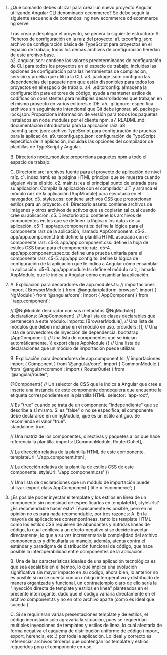 1. ¿Qué comando debes utilizar para crear un nuevo proyecto Angular utilizando Angular CLI denominado ecommerce?
    Se debe seguir la siguiente secuencia de comandos:
    ng new ecommerce
    cd ecommerce
    ng serve

    Tras crear y desplegar el proyecto, se genera la siguiente estructura:
    A. Ficheros de configuración en la raíz del proyecto:
        a1. tsconfing.json: archivo de configuración básica de TypeScript para proyectos en el espacio de trabajo; todos los demás archivos de configuración heredan de este archivo base.        
        a2. angular.json: contiene los valores predeterminados de configuración de CLI para todos los proyectos en el espacio de trabajo, incluidas las opciones de configuración para las herramientas de compilación, servicio y prueba que utiliza la CLI.
        a3. package.json: configura las dependencias del paquete npm que están disponibles para todos los proyectos en el espacio de trabajo.
        a4. .editorconfig: almacena la configuración para editores de código, ayuda a mantener estilos de codificación consistentes para múltiples desarrolladores que trabajan en el mismo proyecto en varios editores e IDE.
        a5. .gitignore: especifica archivos sin seguimiento intencional que Git debe ignorar.
        a6. package-lock.json: Proporciona información de versión para todos los paquetes instalados en node_modules por el cliente npm.
        a7. README.md: documentación introductoria para la aplicación raíz.
        a8. tsconfig.spec.json: archivo TypeScript para configuración de pruebas para la aplicación.
        a9. tsconfig.app.json: configuración de TypeScript específica de la aplicación, incluidas las opciones del compilador de plantillas de TypeScript y Angular.
    
    B. Directorio node_modules: proporciona paquetes npm a todo el espacio de trabajo.

    C. Directorio src: archivos fuente para el proyecto de aplicación de nivel raíz.
        c1. index.html: es la página HTML principal que se muestra cuando alguien visita el sitio.
        c2. main.ts: es el principal punto de entrada para su aplicación. Compila la aplicación con el compilador JIT y arranca el módulo raíz de la aplicación (AppModule) para ejecutarla en el navegador.
        c3. styles.css: contiene archivos CSS que proporcionan estilos para un proyecto.
        c4. Directorio assets: contiene archivos de imágenes y otros archivos de activos que se copiarán tal cual cuando cree su aplicación.
        c5. Directorio app: contiene los archivos de componentes en los que se definen la lógica y los datos de su aplicación.
            c5-1. app/app.component.ts: define la lógica para el componente raíz de la aplicación, llamado AppComponent.
            c5-2. app/app.component.html: define la plantilla HTML asociada con el componente raíz.
            c5-3. app/app.component.css: define la hoja de estilos CSS base para el componente raíz.
            c5-4. app/app.component.spec.ts: define una prueba unitaria para el componente raíz.
            c5-5. app/app.config.ts: define la lógica de configuración de la aplicación que le indica a Angular cómo ensamblar la aplicación.
            c5-6. app/app.module.ts: define el módulo raíz, llamado AppModule, que le indica a Angular cómo ensamblar la aplicación.
        

2. A. Explicación para decoradores de app.modules.ts:
    // importaciones
    import { BrowserModule } from '@angular/platform-browser';
    import { NgModule } from '@angular/core';
    import { AppComponent } from './app.component';

    // @NgModule decorador con sus metadatos
    @NgModule({
        declarations: [AppComponent],   // Una lista de clases declarables que pertenecen a este módulo.
        imports: [BrowserModule],       // Una lista de módulos que deben incluirse en el módulo en uso.
        providers: [],                  // Una lista de proveedores de inyección de dependencia.
        bootstrap: [AppComponent]       // Una lista de componentes que se inician automáticamente.
    })
    export class AppModule {}           // Una lista de declaraciones que un módulo de importación puede utilizar.

    B. Explicación para decoradores de app.component.ts:
    // importaciones
    import { Component } from '@angular/core';
    import { CommonModule } from '@angular/common';
    import { RouterOutlet } from '@angular/router';

    @Component({
    // Un selector de CSS que le indica a Angular que cree e inserte una instancia de este componente dondequiera que encuentre la etiqueta correspondiente en la plantilla HTML.
    selector: 'app-root',

    // Es "true" cuando se trata de un componente "independiente" que se describe a sí mismo. Si es "false" o no se especifica, el componente debe declararse en un ngModule, que es un estilo antiguo. Se recomienda el valor "true".                   
    standalone: true,

    // Una matriz de los componentes, directivas y paquetes a los que hace referencia la plantilla.
    imports: [CommonModule, RouterOutlet],

    // La dirección relativa de la plantilla HTML de este componente.
    templateUrl: './app.component.html',

    // La dirección relativa de la plantilla de estilos CSS de este componente.
    styleUrl: './app.component.css'
    })

    // Una lista de declaraciones que un módulo de importación puede utilizar.
    export class AppComponent {
    title = 'ecommerce';
    }


3. ¿Es posible poder inyectar el template y los estilos en línea de un componente sin necesidad de especificarlos en templateUrl, styleUrls? ¿Es recomendable hacer esto?
Técnicamente es posible, pero en mi opinión no es para nada recomendable, por tres razones:
    A. En la mayoría de aplicaciones contemporáneas, tanto los template HTML como los estilos CSS requieren de abundantes y nutridas líneas de código, lo cual conlleva a un efecto negativo si se decide inyectar directamente, lo que a su vez incrementaría la complejidad del archivo components.ts y dificultaría su manejo, además, atenta contra el estándar y paradigma de distribución funcional de código, que hace posible la interoperabilidad entre componentes de la aplicación.

    B. Una de las características ideales de una aplicación tecnológica es que sea escalable en el tiempo, lo que implica una evolución significativa sin mayor impacto en su código; ahora bien, lo anterior no es posible si no se cuenta con un código interoperativo y distribuído de manera organizada y funcional, un contraejemplo claro de ello sería la "inyección directa de template y estilos en línea" planteados en el presente interrogante, dado que el código variaría directamente en el archivo component.ts y no en otro archivo aparte (como es ideal que suceda.).

    C. Si se requirieran varias presentaciones template y de estilos, el código incrustado solo agravaría la situación, pues se requerirían multiples inyecciones de templates y estilos de linea, lo cual afectaría de forma negativa el eaquema de distribución uniforme de código (import, export, herencia, etc..) por toda la aplicación. Lo ideal y correcto es referenciar archivos terceros que contengan los template y estilos requeridos pora el componente en uso.
    
